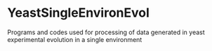# YeastSingleEnvironEvol

Programs and codes used for processing of data generated in yeast experimental evolution in a single environment 
